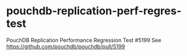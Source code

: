 # pouchdb-replication-perf-regres-test
PouchDB Replication Performance Regression Test #5199 See https://github.com/pouchdb/pouchdb/pull/5199
